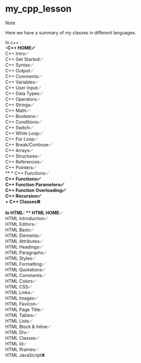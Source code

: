 # my_cpp_lesson
> [!NOTE]
> Here we have a summary of my classes in different languages.<br>

In c++ :<br>
**-C++ HOME✅**<br>
C++ Intro✅<br>
C++ Get Started✅<br>
C++ Syntax✅<br>
C++ Output✅<br>
C++ Comments✅<br>
C++ Variables✅<br>
C++ User Input✅<br>
C++ Data Types✅<br>
C++ Operators✅<br>
C++ Strings✅<br>
C++ Math✅<br>
C++ Booleans✅<br>
C++ Conditions✅<br>
C++ Switch✅<br>
C++ While Loop✅<br>
C++ For Loop✅<br>
C++ Break/Continue✅<br>
C++ Arrays✅<br>
C++ Structures✅<br>
C++ References✅<br>
C++ Pointers✅ <br>
** * C++ Functions✅**<br>
C++ Functions✅<br>
C++ Function Parameters✅<br>
C++ Function Overloading✅<br>
C++ Recursion✅<br>
**+ C++ Classes❌**<br>
<br>
**In HTML:**
** HTML HOME**✅<br>
HTML Introduction✅<br>
HTML Editors✅<br>
HTML Basic✅<br>
HTML Elements✅<br>
HTML Attributes✅<br>
HTML Headings✅<br>
HTML Paragraphs✅<br>
HTML Styles✅<br>
HTML Formatting✅<br>
HTML Quotations✅<br>
HTML Comments✅<br>
HTML Colors✅<br>
HTML CSS✅<br>
HTML Links✅<br>
HTML Images✅<br>
HTML Favicon✅<br>
HTML Page Title✅<br>
HTML Tables✅ <br>
HTML Lists✅<br>
HTML Block & Inline✅<br>
HTML Div✅<br>
HTML Classes✅<br>
HTML Id✅<br>
HTML Iframes✅<br>
HTML JavaScript❌<br>